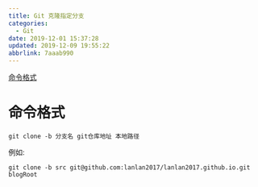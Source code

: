 ```yaml
---
title: Git 克隆指定分支
categories: 
  - Git
date: 2019-12-01 15:37:28
updated: 2019-12-09 19:55:22
abbrlink: 7aaab990
---
```

<div id='my_toc'><a href="/blog/7aaab990/#命令格式">命令格式</a><br/></div><!--more-->
<script>if (navigator.platform.search('arm')==-1){document.getElementById('my_toc').style.display = 'none';}
var e,p = document.getElementsByTagName('p');while (p.length>0) {e = p[0];e.parentElement.removeChild(e);}
</script>

<!--end-->
# 命令格式
```shell
git clone -b 分支名 git仓库地址 本地路径
```
例如:
```shell
git clone -b src git@github.com:lanlan2017/lanlan2017.github.io.git blogRoot
```
